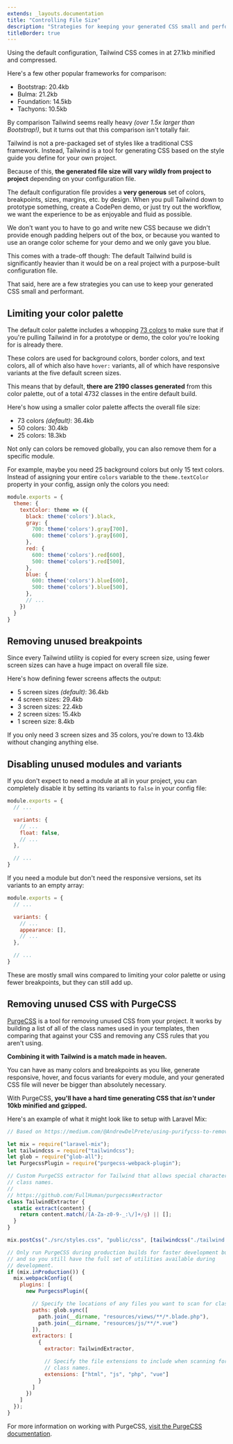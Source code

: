 ```yaml
---
extends: _layouts.documentation
title: "Controlling File Size"
description: "Strategies for keeping your generated CSS small and performant."
titleBorder: true
---
```


Using the default configuration, Tailwind CSS comes in at 27.1kb minified and compressed.

Here's a few other popular frameworks for comparison:

- Bootstrap: 20.4kb
- Bulma: 21.2kb
- Foundation: 14.5kb
- Tachyons: 10.5kb

By comparison Tailwind seems really heavy *(over 1.5x larger than Bootstrap!)*, but it turns out that this comparison isn't totally fair.

Tailwind is not a pre-packaged set of styles like a traditional CSS framework. Instead, Tailwind is a tool for generating CSS based on the style guide you define for your own project.

Because of this, **the generated file size will vary wildly from project to project** depending on your configuration file.

The default configuration file provides a **very generous** set of colors, breakpoints, sizes, margins, etc. by design. When you pull Tailwind down to prototype something, create a CodePen demo, or just try out the workflow, we want the experience to be as enjoyable and fluid as possible.

We don't want you to have to go and write new CSS because we didn't provide enough padding helpers out of the box, or because you wanted to use an orange color scheme for your demo and we only gave you blue.

This comes with a trade-off though: The default Tailwind build is significantly heavier than it would be on a real project with a purpose-built configuration file.

That said, here are a few strategies you can use to keep your generated CSS small and performant.

## Limiting your color palette

The default color palette includes a whopping [73 colors](/docs/colors) to make sure that if you're pulling Tailwind in for a prototype or demo, the color you're looking for is already there.

These colors are used for background colors, border colors, and text colors, all of which also have `hover:` variants, all of which have responsive variants at the five default screen sizes.

This means that by default, **there are 2190 classes generated** from this color palette, out of a total 4732 classes in the entire default build.

Here's how using a smaller color palette affects the overall file size:

- 73 colors *(default)*: 36.4kb
- 50 colors: 30.4kb
- 25 colors: 18.3kb

Not only can colors be removed globally, you can also remove them for a specific module.

For example, maybe you need 25 background colors but only 15 text colors. Instead of assigning your entire `colors` variable to the `theme.textColor` property in your config, assign only the colors you need:
	
```js
module.exports = {
  theme: {
    textColor: theme => ({
      black: theme('colors').black,
      gray: {
        700: theme('colors').gray[700],
        600: theme('colors').gray[600],
      },
      red: {
        600: theme('colors').red[600],
        500: theme('colors').red[500],
      },
      blue: {
        600: theme('colors').blue[600],
        500: theme('colors').blue[500],
      },
      // ...
    })
  }
}
```

## Removing unused breakpoints

Since every Tailwind utility is copied for every screen size, using fewer screen sizes can have a huge impact on overall file size.

Here's how defining fewer screens affects the output:

- 5 screen sizes *(default)*: 36.4kb
- 4 screen sizes: 29.4kb
- 3 screen sizes: 22.4kb
- 2 screen sizes: 15.4kb
- 1 screen size: 8.4kb

If you only need 3 screen sizes and 35 colors, you're down to 13.4kb without changing anything else.

## Disabling unused modules and variants

If you don't expect to need a module at all in your project, you can completely disable it by setting its variants to `false` in your config file:

```js
module.exports = {
  // ...

  variants: {
    // ...
    float: false,
    // ...
  },

  // ...
}
```

If you need a module but don't need the responsive versions, set its variants to an empty array:
	
```js
module.exports = {
  // ...

  variants: {
    // ...
    appearance: [],
    // ...
  },

  // ...
}
```

These are mostly small wins compared to limiting your color palette or using fewer breakpoints, but they can still add up.

## Removing unused CSS with PurgeCSS

[PurgeCSS](https://github.com/FullHuman/purgecss) is a tool for removing unused CSS from your project. It works by building a list of all of the class names used in your templates, then comparing that against your CSS and removing any CSS rules that you aren't using.

**Combining it with Tailwind is a match made in heaven.**

You can have as many colors and breakpoints as you like, generate responsive, hover, and focus variants for every module, and your generated CSS file will never be bigger than absolutely necessary.

With PurgeCSS, **you'll have a hard time generating CSS that *isn't* under 10kb minified and gzipped.**

Here's an example of what it might look like to setup with Laravel Mix:

```js
// Based on https://medium.com/@AndrewDelPrete/using-purifycss-to-remove-unused-tailwind-css-classes-173b3ee8ee01

let mix = require("laravel-mix");
let tailwindcss = require("tailwindcss");
let glob = require("glob-all");
let PurgecssPlugin = require("purgecss-webpack-plugin");

// Custom PurgeCSS extractor for Tailwind that allows special characters in
// class names.
//
// https://github.com/FullHuman/purgecss#extractor
class TailwindExtractor {
  static extract(content) {
    return content.match(/[A-Za-z0-9-_:\/]+/g) || [];
  }
}

mix.postCss("./src/styles.css", "public/css", [tailwindcss("./tailwind.config.js")]);

// Only run PurgeCSS during production builds for faster development builds
// and so you still have the full set of utilities available during
// development.
if (mix.inProduction()) {
  mix.webpackConfig({
    plugins: [
      new PurgecssPlugin({

        // Specify the locations of any files you want to scan for class names.
        paths: glob.sync([
          path.join(__dirname, "resources/views/**/*.blade.php"),
          path.join(__dirname, "resources/js/**/*.vue")
        ]),
        extractors: [
          {
            extractor: TailwindExtractor,

            // Specify the file extensions to include when scanning for
            // class names.
            extensions: ["html", "js", "php", "vue"]
          }
        ]
      })
    ]
  });
}
```

For more information on working with PurgeCSS, [visit the PurgeCSS documentation](https://github.com/FullHuman/purgecss).
